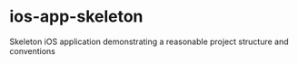 ios-app-skeleton
================

Skeleton iOS application demonstrating a reasonable project structure and conventions
